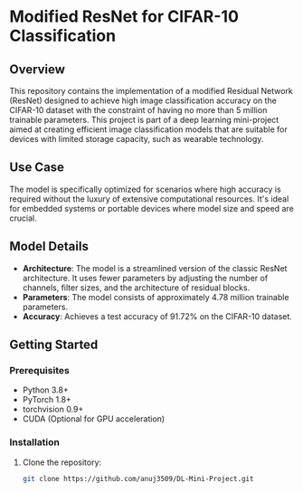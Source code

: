 # Modified ResNet for CIFAR-10 Classification

## Overview

This repository contains the implementation of a modified Residual Network (ResNet) designed to achieve high image classification accuracy on the CIFAR-10 dataset with the constraint of having no more than 5 million trainable parameters. This project is part of a deep learning mini-project aimed at creating efficient image classification models that are suitable for devices with limited storage capacity, such as wearable technology.

## Use Case

The model is specifically optimized for scenarios where high accuracy is required without the luxury of extensive computational resources. It's ideal for embedded systems or portable devices where model size and speed are crucial.

## Model Details

- **Architecture**: The model is a streamlined version of the classic ResNet architecture. It uses fewer parameters by adjusting the number of channels, filter sizes, and the architecture of residual blocks.
- **Parameters**: The model consists of approximately 4.78 million trainable parameters.
- **Accuracy**: Achieves a test accuracy of 91.72% on the CIFAR-10 dataset.

## Getting Started

### Prerequisites

- Python 3.8+
- PyTorch 1.8+
- torchvision 0.9+
- CUDA (Optional for GPU acceleration)

### Installation

1. Clone the repository:
   ```bash
   git clone https://github.com/anuj3509/DL-Mini-Project.git
